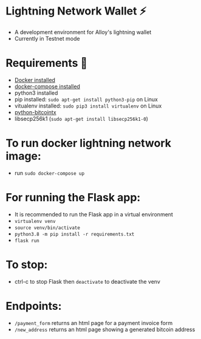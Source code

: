 # Lightning Network Wallet ⚡

* A development environment for Alloy's lightning wallet
* Currently in Testnet mode

# Requirements 🔧

* [Docker installed](https://docs.docker.com/get-docker/)
* [docker-compose installed](https://docs.docker.com/compose/install/)
* python3 installed
* pip installed: `sudo apt-get install python3-pip` on Linux
* vitualenv installed: `sudo pip3 install virtualenv` on Linux
* [python-bitcointx](https://pypi.org/project/python-bitcointx/)
* libsecp256k1 (`sudo apt-get install libsecp256k1-0`)

# To run docker lightning network image:

* run `sudo docker-compose up`

# For running the Flask app:

* It is recommended to run the Flask app in a virtual environment
* `virtualenv venv`
* `source venv/bin/activate`
* `python3.8 -m pip install -r requirements.txt`
*  `flask run` 

# To stop:

* ctrl-c to stop Flask then `deactivate` to deactivate the venv


# Endpoints:

* `/payment_form` returns an html page for a payment invoice form
* `/new_address` returns an html page showing a generated bitcoin address

